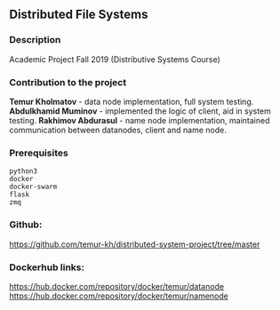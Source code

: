 ## Distributed File Systems

### Description

Academic Project Fall 2019 (Distributive Systems Course)

### Contribution to the project

**Temur Kholmatov** - data node implementation, full system testing.
**Abdulkhamid Muminov** - implemented the logic of client, aid in system testing.
**Rakhimov Abdurasul** - name node implementation, maintained communication between datanodes, client and name node.

### Prerequisites 

```
python3
docker
docker-swarm
flask
zmq
```



### Github:

https://github.com/temur-kh/distributed-system-project/tree/master

### Dockerhub links:

https://hub.docker.com/repository/docker/temur/datanode
https://hub.docker.com/repository/docker/temur/namenode
